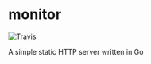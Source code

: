 # monitor
![Travis](https://img.shields.io/travis/asev69/monitor.svg)

A simple static HTTP server written in Go

